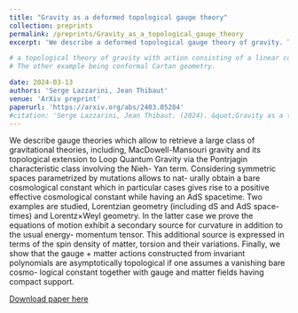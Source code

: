 ```yaml
---
title: "Gravity as a deformed topological gauge theory"
collection: preprints
permalink: /preprints/Gravity_as_a_topological_gauge_theory
excerpt: 'We describe a deformed topological gauge theory of gravity. The two examples studied are Lorentzian (including dS and AdS) and conformal geometry. We finally show the total gauge + matter action is perturbatively topological in the bare cosmological constant.'

# a topological theory of gravity with action consisting of a linear combination of the Euler and Pontrjagin numbers of the Manifold. Two examples are studied, the first being a Lorentzian Cartan geometry (dS and AdS spacetimes are particular cases).
# The other example being conformal Cartan geometry.

date: 2024-03-13
authors: 'Serge Lazzarini, Jean Thibaut'
venue: 'ArXiv preprint'
paperurl: 'https://arxiv.org/abs/2403.05284'
#citation: 'Serge Lazzarini, Jean Thibaut. (2024). &quot;Gravity as a topological gauge theory.&quot; <i>Preprint </i>. 1(1).'
---
```

<!-- We describe a topological theory of gravity by building an action from the Characteristic numbers of a manifold with Cartan geometry. 

Two geometries are studied : Lorentzian (includes dS and AdS) and Conformal.

For a Lorentzian geometry if one one only considers the Euler number we retrieve Mac-Dowell Mansouri gravity. Considering a linear combination of the Euler and Pontrjagin numbers as an action allows to retrieve the Holst term as well as a cosmological constant and Nieh-Yan, Pontrjagin, and Euler terms relative to spacetime curvature R and torsion T with only 4 free parameters corresponding to Newton's constant, the cosmological constant and the Barbero-Immirzi parameter as well as the coupling constant of the Nieh-Yan term.

The case of a Conformal geometry encapsulates the Lorentzian one since by specifying conditions on the Cartan connection we can retrieve the action obtained from Lorentzian geometry. -->

We describe gauge theories which allow to retrieve a large class of gravitational
theories, including, MacDowell-Mansouri gravity and its topological extension to
Loop Quantum Gravity via the Pontrjagin characteristic class involving the Nieh-
Yan term. Considering symmetric spaces parametrized by mutations allows to nat-
urally obtain a bare cosmological constant which in particular cases gives rise to a
positive effective cosmological constant while having an AdS spacetime.
Two examples are studied, Lorentzian geometry (including dS and AdS space-
times) and Lorentz×Weyl geometry. In the latter case we prove the equations of
motion exhibit a secondary source for curvature in addition to the usual energy-
momentum tensor. This additional source is expressed in terms of the spin density
of matter, torsion and their variations.
Finally, we show that the gauge + matter actions constructed from invariant
polynomials are asymptotically topological if one assumes a vanishing bare cosmo-
logical constant together with gauge and matter fields having compact support.

 [Download paper here](https://arxiv.org/pdf/2403.05284.pdf)

<!-- Recommended citation: Your Name, You. (2009). "Paper Title Number 1." <i>Journal 1</i>. 1(1). -->